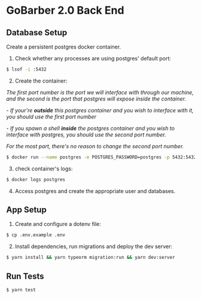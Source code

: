 # GoBarber 2.0 Back End

## Database Setup

Create a persistent postgres docker container.

1. Check whether any processes are using postgres' default port:

```bash
$ lsof -i :5432
```

2. Create the container:

_The first port number is the port we will interface with through our machine, and the second is the port that postgres will expose inside the container._

_- If your're **outside** this postgres container and you wish to interface with it, you should use the first port number_

_- If you spawn a shell **inside** the postgres container and you wish to interface with postgres, you should use the second port number._

_For the most part, there's no reason to change the second port number._

```bash
$ docker run --name postgres -e POSTGRES_PASSWORD=postgres -p 5432:5432 -d -t postgres
```

3. check container's logs:

```bash
$ docker logs postgres
```

4. Access postgres and create the appropriate user and databases.

## App Setup

1. Create and configure a dotenv file:

```bash
$ cp .env.example .env
```

2. Install dependencies, run migrations and deploy the dev server:

```bash
$ yarn install && yarn typeorm migration:run && yarn dev:server
```

## Run Tests

```bash
$ yarn test
```
